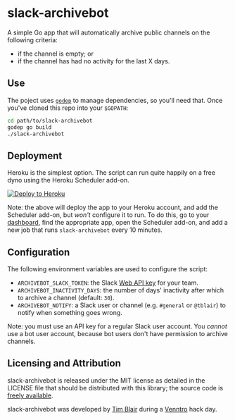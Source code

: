 # slack-archivebot

A simple Go app that will automatically archive public channels on the
following criteria:

* if the channel is empty; or
* if the channel has had no activity for the last X days.

## Use

The poject uses [`godep`](https://github.com/tools/godep) to manage
dependencies, so you'll need that.  Once you've cloned this repo into your
`$GOPATH`:

```sh
cd path/to/slack-archivebot
godep go build
./slack-archivebot
```

## Deployment

Heroku is the simplest option.  The script can run quite happily on a free dyno
using the Heroku Scheduler add-on.

[![Deploy to Heroku](https://www.herokucdn.com/deploy/button.svg)](https://heroku.com/deploy?template=https://github.com/timblair/slack-archivebot)

Note: the above will deploy the app to your Heroku account, and add the
Scheduler add-on, but _won't_ configure it to run.  To do this, go to your
[dashboard](https://dashboard.heroku.com/apps), find the appropriate app, open
the Scheduler add-on, and add a new job that runs `slack-archivebot` every 10
minutes.

## Configuration

The following environment variables are used to configure the script:

* `ARCHIVEBOT_SLACK_TOKEN`: the Slack [Web API key](https://api.slack.com/web)
  for your team.
* `ARCHIVEBOT_INACTIVITY_DAYS`: the number of days' inactivity after which to
  archive a channel (default: `30`).
* `ARCHIVEBOT_NOTIFY`: a Slack user or channel (e.g. `#general` or `@tblair`) to notify when something goes wrong.

Note: you must use an API key for a regular Slack user account.  You _cannot_
use a bot user account, because bot users don't have permission to archive
channels.

## Licensing and Attribution

slack-archivebot is released under the MIT license as detailed in the LICENSE
file that should be distributed with this library; the source code is [freely
available](http://github.com/timblair/slack-archivebot).

slack-archivebot was developed by [Tim Blair](http://tim.bla.ir/) during a
[Venntro](http://venntro.com/) hack day.
